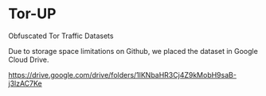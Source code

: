 # Tor-UP
Obfuscated Tor Traffic Datasets


Due to storage space limitations on Github, we placed the dataset in Google Cloud Drive.


<https://drive.google.com/drive/folders/1lKNbaHR3Cj4Z9kMobH9saB-j3lzAC7Ke>
